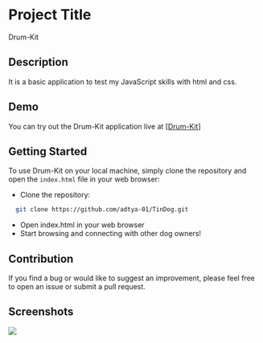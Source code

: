 # Project Title

Drum-Kit

## Description

It is a basic application to test my JavaScript skills with html and css.


## Demo

You can try out the Drum-Kit application live at [[Drum-Kit](https://adtya-01.github.io/TinDog/)]


## Getting Started

To use Drum-Kit on your local machine, simply clone the repository and open the `index.html` file in your web browser:

- Clone the repository:


```bash
  git clone https://github.com/adtya-01/TinDog.git
```
  - Open index.html in your web browser
  - Start browsing and connecting with other dog owners!

## Contribution

If you find a bug or would like to suggest an improvement, please feel free to open an issue or submit a pull request.

## Screenshots

<img src ="https://user-images.githubusercontent.com/19628705/56089199-7548c080-5e44-11e9-8beb-02396661f76b.png">
